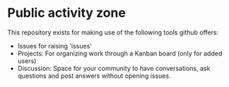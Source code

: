 # Public activity zone
This repository exists for making use of the following tools github offers:
- Issues for raising 'issues'
- Projects: For organizing work through a Kanban board (only for added users)
- Discussion: Space for your community to have conversations, ask questions and post answers without opening issues. 


